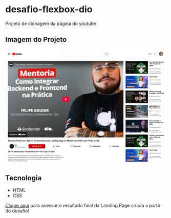 # desafio-flexbox-dio
Projeto   de  clonagem  da  página  do  youtube

## Imagem  do Projeto
![image](assets/images/desafio-flexbox-dio-index-html.png)

## Tecnologia
- HTML
- CSS

[Clique aqui](https://laecio22.github.io/desafio-flexbox-dio/) para acessar o resultado final da Landing Page criada a partir do desafio!
